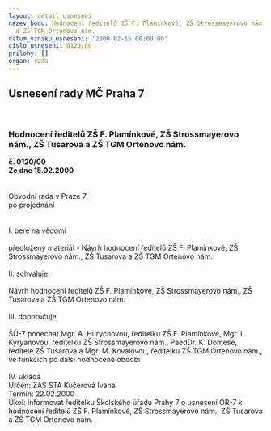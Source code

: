 ```yaml
---
layout: detail_usneseni
nazev_bodu: Hodnocení ředitelů ZŠ F. Plamínkové, ZŠ Strossmayerovo nám., ZŠ Tusarova
  a ZŠ TGM Ortenovo nám.
datum_vzniku_usneseni: '2000-02-15 00:00:00'
cislo_usneseni: 0120/00
prilohy: []
organ: rada
---
```

<div id="ucUsn_pList" class="usn">
	<span><h2>Usnesení rady MČ Praha 7 </h2>
<br></span><div class="standBody">
<span><h3>Hodnocení ředitelů ZŠ F. Plamínkové, ZŠ Strossmayerovo nám., ZŠ Tusarova a ZŠ TGM Ortenovo nám.</h3></span><div class="center">
		<strong>č. 0120/00</strong><br>
	</div>
<div class="center">
		<strong>Ze dne 15.02.2000</strong><br><br>
	</div>
<br>Obvodní rada v Praze 7<br>po projednání<br><br><br>I.	bere na vědomí<br><br> předložený materiál - Návrh hodnocení ředitelů ZŠ F. Plamínkové, ZŠ Strossmayerovo nám., ZŠ Tusarova a ZŠ TGM Ortenovo nám.<br><br>II.	schvaluje <br><br>Návrh hodnocení ředitelů ZŠ F. Plamínkové, ZŠ Strossmayerovo nám., ZŠ Tusarova a ZŠ TGM Ortenovo nám.<br><br>III.	doporučuje<br><br>ŠÚ-7 ponechat Mgr. A. Hurychovou, ředitelku ZŠ F. Plamínkové, Mgr. L. Kyryanovou, ředitelku ZŠ Strossmayerovo nám., PaedDr. K. Domese, ředitele ZŠ Tusarova a Mgr. M. Kovalovou, ředitelku ZŠ TGM Ortenovo nám., ve funkcích po další hodnocené období<br><br>IV.	ukládá <br>  Určen:	     	ZAS STA Kučerová Ivana<br>Termín: 22.02.2000<br>Úkol:	Informovat ředitelku Školského úřadu Prahy 7 o usnesení OR-7 k hodnocení ředitelů ZŠ F. Plamínkové, ZŠ Strossmayerovo nám., ZŠ Tusarova a ZŠ TGM Ortenovo nám.<br>
</div>
</div>